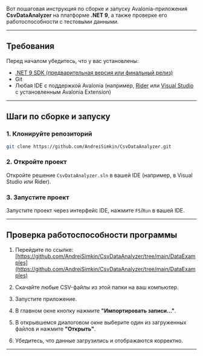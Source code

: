 Вот пошаговая инструкция по сборке и запуску Avalonia-приложения **CsvDataAnalyzer** на платформе **.NET 9**, а также проверке его работоспособности с тестовыми данными.

---

## Требования

Перед началом убедитесь, что у вас установлены:

* [.NET 9 SDK (предварительная версия или финальный релиз)](https://dotnet.microsoft.com/en-us/download/dotnet/9.0)
* Git
* Любая IDE с поддержкой Avalonia (например, [Rider](https://www.jetbrains.com/rider/) или [Visual Studio](https://visualstudio.microsoft.com/) с установленным Avalonia Extension)

---

## Шаги по сборке и запуску

### 1. Клонируйте репозиторий

```bash
git clone https://github.com/AndreiSimkin/CsvDataAnalyzer.git
```

### 2. Откройте проект

Откройте решение `CsvDataAnalyzer.sln` в вашей IDE (например, в Visual Studio или Rider).

### 3. Запустите проект

Запустите проект через интерфейс IDE, нажмите `F5`/`Run` в вашей IDE.

---

## Проверка работоспособности программы

1. Перейдите по ссылке:
   [https://github.com/AndreiSimkin/CsvDataAnalyzer/tree/main/DataExamples](https://github.com/AndreiSimkin/CsvDataAnalyzer/tree/main/DataExamples)

2. Скачайте любые CSV-файлы из этой папки на ваш компьютер.

3. Запустите приложение.

4. В главном окне кнопку нажмите **"Импортировать записи..."**.

5. В открывшемся диалоговом окне выберите один из загруженных файлов и нажмите **"Открыть"**.

6. Убедитесь, что данные загрузились и отображаются корректно.

---
